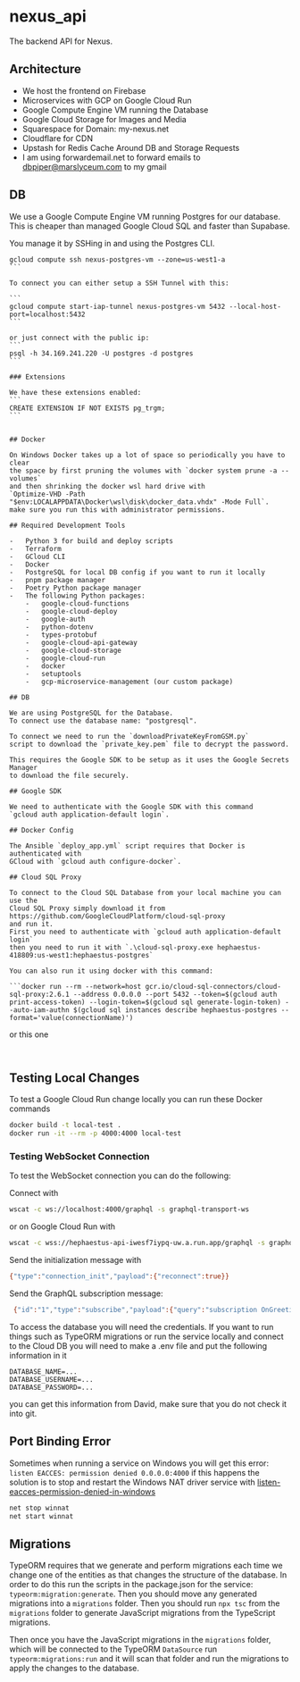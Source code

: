# nexus_api

The backend API for Nexus.

## Architecture

-   We host the frontend on Firebase
-   Microservices with GCP on Google Cloud Run
-   Google Compute Engine VM running the Database
-   Google Cloud Storage for Images and Media
-   Squarespace for Domain: my-nexus.net
-   Cloudflare for CDN
-   Upstash for Redis Cache Around DB and Storage Requests
-   I am using forwardemail.net to forward emails to dbpiper@marslyceum.com to my gmail

## DB

We use a Google Compute Engine VM running Postgres for our database. This is
cheaper than managed Google Cloud SQL and faster than Supabase.

You manage it by SSHing in and using the Postgres CLI.

````
gcloud compute ssh nexus-postgres-vm --zone=us-west1-a
```

To connect you can either setup a SSH Tunnel with this:

```
gcloud compute start-iap-tunnel nexus-postgres-vm 5432 --local-host-port=localhost:5432
```

or just connect with the public ip:
```
psql -h 34.169.241.220 -U postgres -d postgres
```

### Extensions

We have these extensions enabled:
```
CREATE EXTENSION IF NOT EXISTS pg_trgm;
```


## Docker

On Windows Docker takes up a lot of space so periodically you have to clear
the space by first pruning the volumes with `docker system prune -a --volumes`
and then shrinking the docker wsl hard drive with
`Optimize-VHD -Path "$env:LOCALAPPDATA\Docker\wsl\disk\docker_data.vhdx" -Mode Full`.
make sure you run this with administrator permissions.

## Required Development Tools

-   Python 3 for build and deploy scripts
-   Terraform
-   GCloud CLI
-   Docker
-   PostgreSQL for local DB config if you want to run it locally
-   pnpm package manager
-   Poetry Python package manager
-   The following Python packages:
    -   google-cloud-functions
    -   google-cloud-deploy
    -   google-auth
    -   python-dotenv
    -   types-protobuf
    -   google-cloud-api-gateway
    -   google-cloud-storage
    -   google-cloud-run
    -   docker
    -   setuptools
    -   gcp-microservice-management (our custom package)

## DB

We are using PostgreSQL for the Database.
To connect use the database name: "postgresql".

To connect we need to run the `downloadPrivateKeyFromGSM.py`
script to download the `private_key.pem` file to decrypt the password.

This requires the Google SDK to be setup as it uses the Google Secrets Manager
to download the file securely.

## Google SDK

We need to authenticate with the Google SDK with this command
`gcloud auth application-default login`.

## Docker Config

The Ansible `deploy_app.yml` script requires that Docker is authenticated with
GCloud with `gcloud auth configure-docker`.

## Cloud SQL Proxy

To connect to the Cloud SQL Database from your local machine you can use the
Cloud SQL Proxy simply download it from https://github.com/GoogleCloudPlatform/cloud-sql-proxy
and run it.
First you need to authenticate with `gcloud auth application-default login`
then you need to run it with `.\cloud-sql-proxy.exe hephaestus-418809:us-west1:hephaestus-postgres`

You can also run it using docker with this command:

```docker run --rm --network=host gcr.io/cloud-sql-connectors/cloud-sql-proxy:2.6.1 --address 0.0.0.0 --port 5432 --token=$(gcloud auth print-access-token) --login-token=$(gcloud sql generate-login-token) --auto-iam-authn $(gcloud sql instances describe hephaestus-postgres --format='value(connectionName)')

````

or this one

```docker run --rm --network=host gcr.io/cloud-sql-connectors/cloud-sql-proxy:2.6.1 --address 0.0.0.0 --port 5432 --auto-iam-authn --credentials-file hephaestus-418809-aca9086bcf82.json hephaestus-418809:us-west1:hephaestus-postgres


```

## Testing Local Changes

To test a Google Cloud Run change locally you can run these Docker commands

```sh
docker build -t local-test .
docker run -it --rm -p 4000:4000 local-test
```

### Testing WebSocket Connection

To test the WebSocket connection you can do the following:

Connect with

```sh
wscat -c ws://localhost:4000/graphql -s graphql-transport-ws
```

or on Google Cloud Run with

```sh
wscat -c wss://hephaestus-api-iwesf7iypq-uw.a.run.app/graphql -s graphql-transport-ws
```

Send the initialization message with

```sh
{"type":"connection_init","payload":{"reconnect":true}}
```

Send the GraphQL subscription message:

```sh
 {"id":"1","type":"subscribe","payload":{"query":"subscription OnGreeting { greetings }"}}
```

To access the database you will need the credentials. If you want to run things
such as TypeORM migrations or run the service locally and connect to the Cloud DB
you will need to make a .env file and put the following information in it

```.env
DATABASE_NAME=...
DATABASE_USERNAME=...
DATABASE_PASSWORD=...
```

you can get this information from David, make sure that you do not check it into git.

## Port Binding Error

Sometimes when running a service on Windows you will get this error:
`listen EACCES: permission denied 0.0.0.0:4000` if this happens the solution
is to stop and restart the Windows NAT driver service with [listen-eacces-permission-denied-in-windows](#https://stackoverflow.com/questions/59428844/listen-eacces-permission-denied-in-windows)

```sh
net stop winnat
net start winnat
```

## Migrations

TypeORM requires that we generate and perform migrations each time we change one of the entities
as that changes the structure of the database. In order to do this run
the scripts in the package.json for the service: `typeorm:migration:generate`.
Then you should move any generated migrations into a `migrations` folder.
Then you should run `npx tsc` from the `migrations` folder to generate
JavaScript migrations from the TypeScript migrations.

Then once you have the JavaScript migrations in the `migrations` folder, which
will be connected to the TypeORM `DataSource` run `typeorm:migrations:run` and
it will scan that folder and run the migrations to apply the changes to the database.
